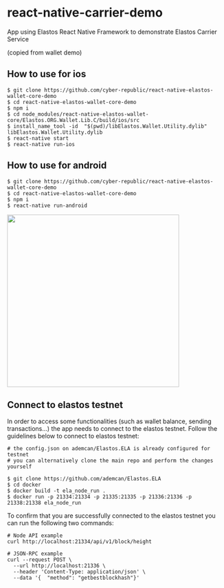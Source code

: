# react-native-carrier-demo
App using Elastos React Native Framework to demonstrate Elastos Carrier Service

(copied from wallet demo)

## How to use for ios

```
$ git clone https://github.com/cyber-republic/react-native-elastos-wallet-core-demo
$ cd react-native-elastos-wallet-core-demo
$ npm i
$ cd node_modules/react-native-elastos-wallet-core/Elastos.ORG.Wallet.Lib.C/build/ios/src
$ install_name_tool -id  "$(pwd)/libElastos.Wallet.Utility.dylib" libElastos.Wallet.Utility.dylib
$ react-native start
$ react-native run-ios
```

## How to use for android

```
$ git clone https://github.com/cyber-republic/react-native-elastos-wallet-core-demo
$ cd react-native-elastos-wallet-core-demo
$ npm i
$ react-native run-android
```

<img src="https://ademcan.net/images/ElaWalletGenerateMnemonic.png" width="400">


## Connect to elastos testnet

In order to access some functionalities (such as wallet balance, sending transactions...) the app needs to connect to the elastos testnet. Follow the guidelines below to connect to elastos testnet:

```
# the config.json on ademcan/Elastos.ELA is already configured for testnet
# you can alternatively clone the main repo and perform the changes yourself

$ git clone https://github.com/ademcan/Elastos.ELA
$ cd docker
$ docker build -t ela_node_run .
$ docker run -p 21334:21334 -p 21335:21335 -p 21336:21336 -p 21338:21338 ela_node_run
```

To confirm that you are successfully connected to the elastos testnet you can run the following two commands:
```
# Node API example
curl http://localhost:21334/api/v1/block/height

# JSON-RPC example
curl --request POST \
  --url http://localhost:21336 \
  --header 'Content-Type: application/json' \
  --data '{  "method": "getbestblockhash"}'

```
